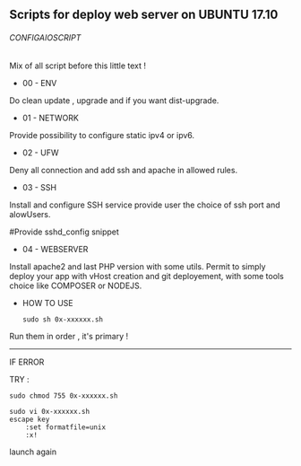 
<h2> Scripts for deploy web server on UBUNTU 17.10 </h2>

<h6> CONFIGAIOSCRIPT </h6>

<blockcode>
Mix of all script before this little text !
</blockcode>

<p></p>
<p></p>

- 00 - ENV

Do clean update , upgrade and if you want dist-upgrade.

- 01 - NETWORK

Provide possibility to configure static ipv4 or ipv6.

- 02 - UFW

Deny all connection and add ssh and apache in allowed rules.

- 03 - SSH

Install and configure SSH service provide user the choice of ssh port and alowUsers.

#Provide sshd_config snippet

- 04 - WEBSERVER

Install apache2 and last PHP version with some utils.
Permit to simply deploy your app with vHost creation and git deployement,
with some tools choice like COMPOSER or NODEJS.

- HOW TO USE 

	  sudo sh 0x-xxxxxx.sh

Run them in order , it's primary !

---------------------------------------------------------------

IF ERROR

TRY :

	sudo chmod 755 0x-xxxxxx.sh

	sudo vi 0x-xxxxxx.sh
	escape key
		:set formatfile=unix
		:x!

launch again 
